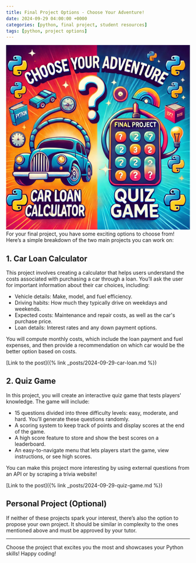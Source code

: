 ```yaml
---
title: Final Project Options - Choose Your Adventure!
date: 2024-09-29 04:00:00 +0000
categories: [python, final project, student resources]
tags: [python, project options]
---
```

![Final project image](../assets/img/final-project.webp)
For your final project, you have some exciting options to choose from! Here’s a simple breakdown of the two main projects you can work on:

## 1. Car Loan Calculator

This project involves creating a calculator that helps users understand the costs associated with purchasing a car through a loan. You’ll ask the user for important information about their car choices, including:

- Vehicle details: Make, model, and fuel efficiency.
- Driving habits: How much they typically drive on weekdays and weekends.
- Expected costs: Maintenance and repair costs, as well as the car's purchase price.
- Loan details: Interest rates and any down payment options.

You will compute monthly costs, which include the loan payment and fuel expenses, and then provide a recommendation on which car would be the better option based on costs.

[Link to the post]({% link _posts/2024-09-29-car-loan.md %})

## 2. Quiz Game

In this project, you will create an interactive quiz game that tests players' knowledge. The game will include:

- 15 questions divided into three difficulty levels: easy, moderate, and hard. You’ll generate these questions randomly.
- A scoring system to keep track of points and display scores at the end of the game.
- A high score feature to store and show the best scores on a leaderboard.
- An easy-to-navigate menu that lets players start the game, view instructions, or see high scores.

You can make this project more interesting by using external questions from an API or by scraping a trivia website!

[Link to the post]({% link _posts/2024-09-29-quiz-game.md %})

## Personal Project (Optional)

If neither of these projects spark your interest, there’s also the option to propose your own project. It should be similar in complexity to the ones mentioned above and must be approved by your tutor.

---

Choose the project that excites you the most and showcases your Python skills! Happy coding!